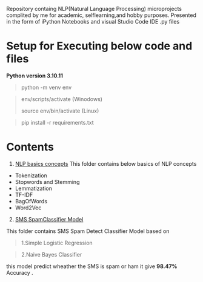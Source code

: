 Repository containg  NLP(Natural Language Processing) microprojects
complited by me for academic, selflearning,and hobby purposes.
Presented in the form of iPython Notebooks and visual Studio Code IDE .py files


# Setup for Executing below code and files
**Python version 3.10.11**

> python -m venv env

> env/scripts/activate (Winodows)
>
> source env/bin/activate (Linux)

> pip install -r requirements.txt

  
# Contents
1. [NLP basics concepts](https://github.com/kiran73code/NLP_micro_project-/tree/master/Basic%20NLP%20Concepts)
     This folder contains below basics of NLP concepts 

- Tokenization 
- Stopwords and Stemming
- Lemmatization
- TF-IDF
- BagOfWords
- Word2Vec
  
 2. [SMS SpamClassifier Model](https://github.com/kiran73code/NLP_micro_projects-/tree/master/SpamClassifier) 
 
  This folder contains SMS Spam Detect Classifier Model based on 
   >1.Simple Logistic Regression
   
   >2.Naive Bayes Classifier
   
  this model predict wheather the SMS is spam or ham 
  it give **98.47%** Accuracy . 
  

